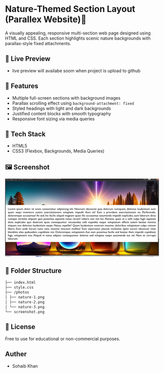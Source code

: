 # Nature-Themed Section Layout (Parallex Website)🌿

A visually appealing, responsive multi-section web page designed using HTML and CSS. Each section highlights scenic nature backgrounds with parallax-style fixed attachments.

## 🚀 Live Preview
- live preview will availabe soom when project is upload to github

## 📌 Features

- Multiple full-screen sections with background images
- Parallax scrolling effect using `background-attachment: fixed`
- Styled headings with light and dark backgrounds
- Justified content blocks with smooth typography
- Responsive font sizing via media queries

## 🧱 Tech Stack

- HTML5
- CSS3 (Flexbox, Backgrounds, Media Queries)

## 🖼️ Screenshot

![Screenshot](./screenshot.png)

## 📁 Folder Structure
```
├── index.html
├── style.css
├── /photos
│ ├── nature-1.png
│ ├── nature-2.png
│ └── nature-3.png
└── screenshot.png
```
## 📜 License

Free to use for educational or non-commercial purposes.


## Auther
- Sohaib Khan